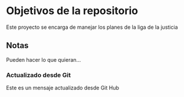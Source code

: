 # Objetivos de la repositorio

Este proyecto se encarga de manejar los planes de la liga de la justicia


## Notas
Pueden hacer lo que quieran...


### Actualizado desde Git
Este es un mensaje actualizado desde Git Hub
